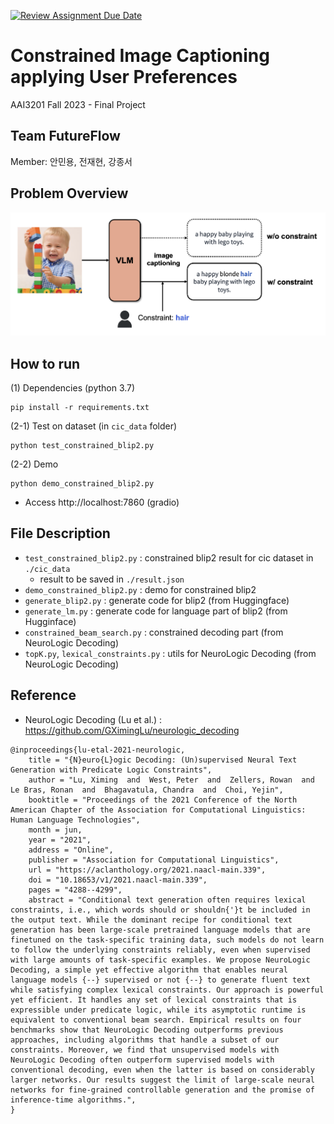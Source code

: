 [![Review Assignment Due Date](https://classroom.github.com/assets/deadline-readme-button-24ddc0f5d75046c5622901739e7c5dd533143b0c8e959d652212380cedb1ea36.svg)](https://classroom.github.com/a/RT0PS4cg)

# Constrained Image Captioning applying User Preferences

AAI3201 Fall 2023 - Final Project

## Team FutureFlow
Member: 안민용, 전재현, 강종서

## Problem Overview
![Overview](overview.png)

## How to run
(1) Dependencies (python 3.7)
```
pip install -r requirements.txt
```
(2-1) Test on dataset (in `cic_data` folder)
```
python test_constrained_blip2.py
```
(2-2) Demo
```
python demo_constrained_blip2.py
```
- Access http://localhost:7860 (gradio)

## File Description
- `test_constrained_blip2.py` : constrained blip2 result for cic dataset in `./cic_data`
    - result to be saved in `./result.json`
- `demo_constrained_blip2.py` : demo for constrained blip2
- `generate_blip2.py` : generate code for blip2 (from Huggingface)
- `generate_lm.py` : generate code for language part of blip2 (from Hugginface)
- `constrained_beam_search.py` : constrained decoding part (from NeuroLogic Decoding)
- `topK.py`, `lexical_constraints.py` : utils for NeuroLogic Decoding (from NeuroLogic Decoding)

## Reference
- NeuroLogic Decoding (Lu et al.) : https://github.com/GXimingLu/neurologic_decoding

```
@inproceedings{lu-etal-2021-neurologic,
    title = "{N}euro{L}ogic Decoding: (Un)supervised Neural Text Generation with Predicate Logic Constraints",
    author = "Lu, Ximing  and  West, Peter  and  Zellers, Rowan  and  Le Bras, Ronan  and  Bhagavatula, Chandra  and  Choi, Yejin",
    booktitle = "Proceedings of the 2021 Conference of the North American Chapter of the Association for Computational Linguistics: Human Language Technologies",
    month = jun,
    year = "2021",
    address = "Online",
    publisher = "Association for Computational Linguistics",
    url = "https://aclanthology.org/2021.naacl-main.339",
    doi = "10.18653/v1/2021.naacl-main.339",
    pages = "4288--4299",
    abstract = "Conditional text generation often requires lexical constraints, i.e., which words should or shouldn{'}t be included in the output text. While the dominant recipe for conditional text generation has been large-scale pretrained language models that are finetuned on the task-specific training data, such models do not learn to follow the underlying constraints reliably, even when supervised with large amounts of task-specific examples. We propose NeuroLogic Decoding, a simple yet effective algorithm that enables neural language models {--} supervised or not {--} to generate fluent text while satisfying complex lexical constraints. Our approach is powerful yet efficient. It handles any set of lexical constraints that is expressible under predicate logic, while its asymptotic runtime is equivalent to conventional beam search. Empirical results on four benchmarks show that NeuroLogic Decoding outperforms previous approaches, including algorithms that handle a subset of our constraints. Moreover, we find that unsupervised models with NeuroLogic Decoding often outperform supervised models with conventional decoding, even when the latter is based on considerably larger networks. Our results suggest the limit of large-scale neural networks for fine-grained controllable generation and the promise of inference-time algorithms.",
}
```